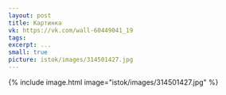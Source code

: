 ```yaml
---
layout: post
title: Картинка
vk: https://vk.com/wall-60449041_19
tags: 
excerpt: ...
small: true
picture: istok/images/314501427.jpg
---
```

{% include image.html image="istok/images/314501427.jpg" %}

